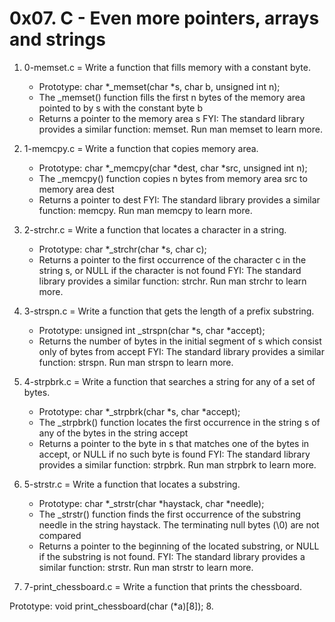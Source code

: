 # 0x07. C - Even more pointers, arrays and strings

1. 0-memset.c = Write a function that fills memory with a constant byte.

	* Prototype: char *_memset(char *s, char b, unsigned int n);
	* The _memset() function fills the first n bytes of the memory area pointed to by s with the constant byte b
	* Returns a pointer to the memory area s
FYI: The standard library provides a similar function: memset. Run man memset to learn more.
2. 1-memcpy.c = Write a function that copies memory area.

	* Prototype: char *_memcpy(char *dest, char *src, unsigned int n);
	* The _memcpy() function copies n bytes from memory area src to memory area dest
	* Returns a pointer to dest
FYI: The standard library provides a similar function: memcpy. Run man memcpy to learn more. 
3. 2-strchr.c = Write a function that locates a character in a string.

	* Prototype: char *_strchr(char *s, char c);
	* Returns a pointer to the first occurrence of the character c in the string s, or NULL if the character is not found
FYI: The standard library provides a similar function: strchr. Run man strchr to learn more. 
4. 3-strspn.c = Write a function that gets the length of a prefix substring.

	* Prototype: unsigned int _strspn(char *s, char *accept);
	* Returns the number of bytes in the initial segment of s which consist only of bytes from accept
FYI: The standard library provides a similar function: strspn. Run man strspn to learn more. 
5. 4-strpbrk.c = Write a function that searches a string for any of a set of bytes.

	* Prototype: char *_strpbrk(char *s, char *accept);
	* The _strpbrk() function locates the first occurrence in the string s of any of the bytes in the string accept
	* Returns a pointer to the byte in s that matches one of the bytes in accept, or NULL if no such byte is found
FYI: The standard library provides a similar function: strpbrk. Run man strpbrk to learn more. 
6. 5-strstr.c = Write a function that locates a substring.

	* Prototype: char *_strstr(char *haystack, char *needle);
	* The _strstr() function finds the first occurrence of the substring needle in the string haystack. The terminating null bytes (\0) are not compared
	* Returns a pointer to the beginning of the located substring, or NULL if the substring is not found.
FYI: The standard library provides a similar function: strstr. Run man strstr to learn more. 
7. 7-print_chessboard.c = Write a function that prints the chessboard.

Prototype: void print_chessboard(char (*a)[8]);
8.  
